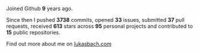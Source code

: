 Joined Github **9** years ago.

Since then I pushed **3738** commits, opened **33** issues, submitted **37** pull requests, received **613** stars across **95** personal projects and contributed to **15** public repositories.

Find out more about me on [lukasbach.com](https://lukasbach.com)
